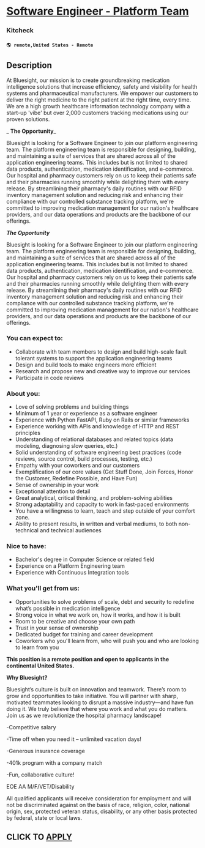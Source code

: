 # [Software Engineer - Platform Team](https://www.remotewlb.com/apply/software-engineer-platform-team-118067)  
### Kitcheck  
#### `🌎 remote,United States - Remote`  

## Description

At Bluesight, our mission is to create groundbreaking medication intelligence solutions that increase efficiency, safety and visibility for health systems and pharmaceutical manufacturers. We empower our customers to deliver the right medicine to the right patient at the right time, every time. We are a high growth healthcare information technology company with a start-up 'vibe' but over 2,000 customers tracking medications using our proven solutions.

  

  

 _ **The Opportunity**_

Bluesight is looking for a Software Engineer to join our platform engineering team. The platform engineering team is responsible for designing, building, and maintaining a suite of services that are shared across all of the application engineering teams. This includes but is not limited to shared data products, authentication, medication identification, and e-commerce. Our hospital and pharmacy customers rely on us to keep their patients safe and their pharmacies running smoothly while delighting them with every release. By streamlining their pharmacy's daily routines with our RFID inventory management solution and reducing risk and enhancing their compliance with our controlled substance tracking platform, we're committed to improving medication management for our nation's healthcare providers, and our data operations and products are the backbone of our offerings.

  

_**The Opportunity**_

Bluesight is looking for a Software Engineer to join our platform engineering team. The platform engineering team is responsible for designing, building, and maintaining a suite of services that are shared across all of the application engineering teams. This includes but is not limited to shared data products, authentication, medication identification, and e-commerce. Our hospital and pharmacy customers rely on us to keep their patients safe and their pharmacies running smoothly while delighting them with every release. By streamlining their pharmacy's daily routines with our RFID inventory management solution and reducing risk and enhancing their compliance with our controlled substance tracking platform, we're committed to improving medication management for our nation's healthcare providers, and our data operations and products are the backbone of our offerings.

  

### You can expect to:

* Collaborate with team members to design and build high-scale fault tolerant systems to support the application engineering teams
* Design and build tools to make engineers more efficient
* Research and propose new and creative way to improve our services
* Participate in code reviews

  

### About you:

* Love of solving problems and building things
* Minimum of 1 year or experience as a software engineer
* Experience with Python FastAPI, Ruby on Rails or similar frameworks
* Experience working with APIs and knowledge of HTTP and REST principles
* Understanding of relational databases and related topics (data modeling, diagnosing slow queries, etc.)
* Solid understanding of software engineering best practices (code reviews, source control, build processes, testing, etc.)
* Empathy with your coworkers and our customers
* Exemplification of our core values (Get Stuff Done, Join Forces, Honor the Customer, Redefine Possible, and Have Fun)
* Sense of ownership in your work
* Exceptional attention to detail
* Great analytical, critical thinking, and problem-solving abilities 
* Strong adaptability and capacity to work in fast-paced environments
* You have a willingness to learn, teach and step outside of your comfort zone.
* Ability to present results, in written and verbal mediums, to both non-technical and technical audiences

  

### Nice to have:

* Bachelor's degree in Computer Science or related field
* Experience on a Platform Engineering team
* Experience with Continuous Integration tools

  

### What you'll get from us:

* Opportunities to solve problems of scale, debt and security to redefine what’s possible in medication intelligence
* Strong voice in what we work on, how it works, and how it is built
* Room to be creative and choose your own path
* Trust in your sense of ownership
* Dedicated budget for training and career development
* Coworkers who you'll learn from, who will push you and who are looking to learn from you

  

 **This position is a remote position and open to applicants in the continental United States.**

  

 **Why Bluesight?**

Bluesight’s culture is built on innovation and teamwork. There’s room to grow and opportunities to take initiative. You will partner with sharp, motivated teammates looking to disrupt a massive industry—and have fun doing it. We truly believe that where you work and what you do matters. Join us as we revolutionize the hospital pharmacy landscape!

-Competitive salary

-Time off when you need it – unlimited vacation days!

-Generous insurance coverage

-401k program with a company match

-Fun, collaborative culture!

  

EOE AA M/F/VET/Disability

  

All qualified applicants will receive consideration for employment and will not be discriminated against on the basis of race, religion, color, national origin, sex, protected veteran status, disability, or any other basis protected by federal, state or local laws.

  
## CLICK TO [APPLY](https://www.remotewlb.com/apply/software-engineer-platform-team-118067)

